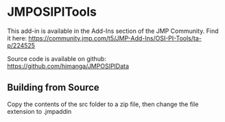 # JMPOSIPITools
This add-in is available in the Add-Ins section of the JMP Community.  Find it here:
https://community.jmp.com/t5/JMP-Add-Ins/OSI-PI-Tools/ta-p/224525

Source code is available on github:
https://github.com/himanga/JMPOSIPIData

## Building from Source
Copy the contents of the src folder to a zip file, then change the file extension to .jmpaddin